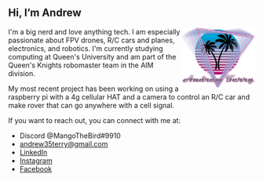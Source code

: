 <h2> Hi, I’m Andrew </h2>
<img src="Logo.png" width="30%" height="30%" align="right">

I'm a big nerd and love anything tech. I am especially passionate about FPV drones, R/C cars and planes, electronics, and robotics. I'm currently studying computing at Queen's University and am part of the Queen's Knights robomaster team in the AIM division.

My most recent project has been working on using a raspberry pi with a 4g cellular HAT and a camera to control an R/C car and make rover that can go anywhere with a cell signal.

If you want to reach out, you can connect with me at:
<ul>
  <li> Discord @MangoTheBird#9910 </li>
  <li> <a href="mailto:andrew35terry@.com">andrew35terry@gmail.com</a> </li>
  <li> <a href="https://www.linkedin.com/in/andrew-terry-364ba2206/"> LinkedIn </a> </li>
  <li> <a href="https://www.instagram.com/mangoisabird/">Instagram</a> </li>
  <li> <a href = "https://www.facebook.com/profile.php?id=100011979163953"> Facebook </a> </li>
</ul>

<!---
MangoTheBirb/MangoTheBirb is a ✨ special ✨ repository because its `README.md` (this file) appears on your GitHub profile.
You can click the Preview link to take a look at your changes.
--->
